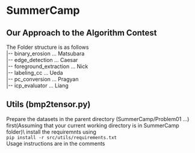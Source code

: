 # SummerCamp

## Our Approach to the Algorithm Contest

The Folder structure is as follows \
|-- binary_erosion ... Matsubara \
|-- edge_detection ... Caesar \
|-- foreground_extraction ... Nick \
|-- labeling_cc ... Ueda \
|-- pc_conversion ... Pragyan \
|-- icp_evaluator ... Liang 

## Utils (bmp2tensor.py)
Prepare the datasets in the parent directory (SummerCamp/Problem01 ...)\
first(Assuming that your current working directory is in SummerCamp folder)\ install the requiremnts using \
`pip install -r src/utils/requirements.txt`\
Usage instructions are in the comments

